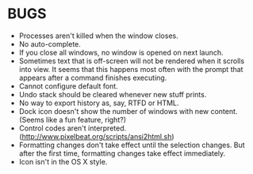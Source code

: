 BUGS
====

* Processes aren't killed when the window closes.
* No auto-complete.
* If you close all windows, no window is opened on next launch.
* Sometimes text that is off-screen will not be rendered when it scrolls into view. It seems that this happens most often with the prompt that appears after a command finishes executing.
* Cannot configure default font.
* Undo stack should be cleared whenever new stuff prints.
* No way to export history as, say, RTFD or HTML.
* Dock icon doesn't show the number of windows with new content. (Seems like a fun feature, right?)
* Control codes aren't interpreted. (http://www.pixelbeat.org/scripts/ansi2html.sh)
* Formatting changes don't take effect until the selection changes. But after the first time, formatting changes take effect immediately.
* Icon isn't in the OS X style.
